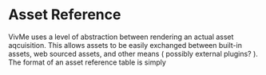 # Asset Reference
VivMe uses a level of abstraction between rendering an actual asset aqcuisition. This allows assets to be easily exchanged between built-in assets, web sourced assets, and other means ( possibly external plugins? ). The format of an asset reference table is simply 

